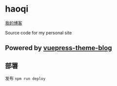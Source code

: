 # haoqi
[我的博客](https://fullyouth.github.io)

Source code for my personal site

## Powered by [vuepress-theme-blog](https://github.com/vuepressjs/vuepress-theme-blog)

## 部署

发布 `npm run deploy`